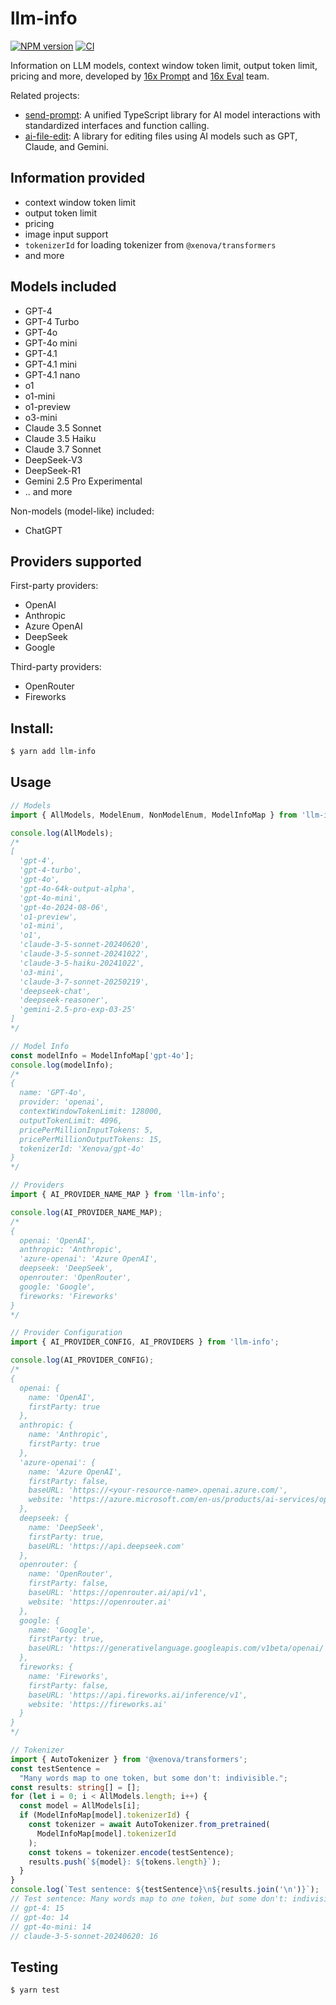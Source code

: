# llm-info

[![NPM version](https://img.shields.io/npm/v/llm-info.svg?style=flat-square)](https://npmjs.org/package/llm-info)
[![CI](https://github.com/paradite/llm-info/actions/workflows/node.js.yml/badge.svg)](https://github.com/paradite/llm-info/actions/workflows/node.js.yml)

Information on LLM models, context window token limit, output token limit, pricing and more, developed by [16x Prompt](https://prompt.16x.engineer/) and [16x Eval](https://eval.16x.engineer/) team.

Related projects:

- [send-prompt](https://github.com/paradite/send-prompt): A unified TypeScript library for AI model interactions with standardized interfaces and function calling.
- [ai-file-edit](https://github.com/paradite/ai-file-edit): A library for editing files using AI models such as GPT, Claude, and Gemini.

## Information provided

- context window token limit
- output token limit
- pricing
- image input support
- `tokenizerId` for loading tokenizer from `@xenova/transformers`
- and more

## Models included

- GPT-4
- GPT-4 Turbo
- GPT-4o
- GPT-4o mini
- GPT-4.1
- GPT-4.1 mini
- GPT-4.1 nano
- o1
- o1-mini
- o1-preview
- o3-mini
- Claude 3.5 Sonnet
- Claude 3.5 Haiku
- Claude 3.7 Sonnet
- DeepSeek-V3
- DeepSeek-R1
- Gemini 2.5 Pro Experimental
- .. and more

Non-models (model-like) included:

- ChatGPT

## Providers supported

First-party providers:

- OpenAI
- Anthropic
- Azure OpenAI
- DeepSeek
- Google

Third-party providers:

- OpenRouter
- Fireworks

## Install:

```bash
$ yarn add llm-info
```

## Usage

```ts
// Models
import { AllModels, ModelEnum, NonModelEnum, ModelInfoMap } from 'llm-info';

console.log(AllModels);
/*
[
  'gpt-4',
  'gpt-4-turbo',
  'gpt-4o',
  'gpt-4o-64k-output-alpha',
  'gpt-4o-mini',
  'gpt-4o-2024-08-06',
  'o1-preview',
  'o1-mini',
  'o1',
  'claude-3-5-sonnet-20240620',
  'claude-3-5-sonnet-20241022',
  'claude-3-5-haiku-20241022',
  'o3-mini',
  'claude-3-7-sonnet-20250219',
  'deepseek-chat',
  'deepseek-reasoner',
  'gemini-2.5-pro-exp-03-25'
]
*/

// Model Info
const modelInfo = ModelInfoMap['gpt-4o'];
console.log(modelInfo);
/*
{
  name: 'GPT-4o',
  provider: 'openai',
  contextWindowTokenLimit: 128000,
  outputTokenLimit: 4096,
  pricePerMillionInputTokens: 5,
  pricePerMillionOutputTokens: 15,
  tokenizerId: 'Xenova/gpt-4o'
}
*/

// Providers
import { AI_PROVIDER_NAME_MAP } from 'llm-info';

console.log(AI_PROVIDER_NAME_MAP);
/*
{
  openai: 'OpenAI',
  anthropic: 'Anthropic',
  'azure-openai': 'Azure OpenAI',
  deepseek: 'DeepSeek',
  openrouter: 'OpenRouter',
  google: 'Google',
  fireworks: 'Fireworks'
}
*/

// Provider Configuration
import { AI_PROVIDER_CONFIG, AI_PROVIDERS } from 'llm-info';

console.log(AI_PROVIDER_CONFIG);
/*
{
  openai: {
    name: 'OpenAI',
    firstParty: true
  },
  anthropic: {
    name: 'Anthropic',
    firstParty: true
  },
  'azure-openai': {
    name: 'Azure OpenAI',
    firstParty: false,
    baseURL: 'https://<your-resource-name>.openai.azure.com/',
    website: 'https://azure.microsoft.com/en-us/products/ai-services/openai-service'
  },
  deepseek: {
    name: 'DeepSeek',
    firstParty: true,
    baseURL: 'https://api.deepseek.com'
  },
  openrouter: {
    name: 'OpenRouter',
    firstParty: false,
    baseURL: 'https://openrouter.ai/api/v1',
    website: 'https://openrouter.ai'
  },
  google: {
    name: 'Google',
    firstParty: true,
    baseURL: 'https://generativelanguage.googleapis.com/v1beta/openai/'
  },
  fireworks: {
    name: 'Fireworks',
    firstParty: false,
    baseURL: 'https://api.fireworks.ai/inference/v1',
    website: 'https://fireworks.ai'
  }
}
*/

// Tokenizer
import { AutoTokenizer } from '@xenova/transformers';
const testSentence =
  "Many words map to one token, but some don't: indivisible.";
const results: string[] = [];
for (let i = 0; i < AllModels.length; i++) {
  const model = AllModels[i];
  if (ModelInfoMap[model].tokenizerId) {
    const tokenizer = await AutoTokenizer.from_pretrained(
      ModelInfoMap[model].tokenizerId
    );
    const tokens = tokenizer.encode(testSentence);
    results.push(`${model}: ${tokens.length}`);
  }
}
console.log(`Test sentence: ${testSentence}\n${results.join('\n')}`);
// Test sentence: Many words map to one token, but some don't: indivisible.
// gpt-4: 15
// gpt-4o: 14
// gpt-4o-mini: 14
// claude-3-5-sonnet-20240620: 16
```

## Testing

```
$ yarn test
```
